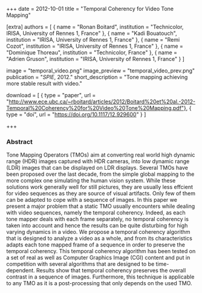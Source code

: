 +++
date = 2012-10-01
title = "Temporal Coherency for Video Tone Mapping"

[extra]
authors = [
    { name = "Ronan Boitard", institution = "Technicolor, IRISA, University of Rennes 1, France" },
    { name = "Kadi Bouatouch", institution = "IRISA, University of Rennes 1, France" },
    { name = "Remi Cozot", institution = "IRISA, University of Rennes 1, France" },
    { name = "Dominique Thoreau", institution = "Technicolor, France" },
    { name = "Adrien Gruson", institution = "IRISA, University of Rennes 1, France" }
]

image = "temporal_video.png"
image_preview = "temporal_video_prev.png"
publication = "*SPIE*, 2012."
short_description = "Tone mapping achieving more stable result with video."

download = [
    { type = "paper", url = "http://www.ece.ubc.ca/~rboitard/articles/2012/Boitard%20et%20al.-2012-Temporal%20Coherency%20for%20Video%20Tone%20Mapping.pdf"},
    { type = "doi", url = "https://doi.org/10.1117/12.929600" }
]

+++

### Abstract

Tone Mapping Operators (TMOs) aim at converting real world high dynamic range (HDR) images captured with HDR cameras, into low dynamic range (LDR) images that can be displayed on LDR displays.  Several TMOs have been proposed over the last decade, from the simple global mapping to the more complex one simulating the human vision system.  While these solutions work generally well for still pictures, they are usually less effcient for video sequences as they are source of visual artifacts.  Only few of them can be adapted to cope with a sequence of images.  In this paper we present a major problem that a static TMO usually encounters while dealing with video sequences, namely the temporal coherency.  Indeed, as each tone mapper deals with each frame separately, no  temporal  coherency  is  taken  into  account  and  hence  the  results  can  be  quite  disturbing  for  high  varying dynamics in a video.  We propose a temporal coherency algorithm that is designed to analyze a video as a whole, and  from  its  characteristics  adapts  each  tone  mapped  frame  of  a  sequence  in  order  to  preserve  the  temporal coherency.  This temporal coherency algorithm has been tested on a set of real as well as Computer Graphics Image (CGI) content and put in competition with several algorithms that are designed to be time-dependent. Results show that temporal coherency preserves the overall contrast in a sequence of images.  Furthermore, this technique is applicable to any TMO as it is a post-processing that only depends on the used TMO.
